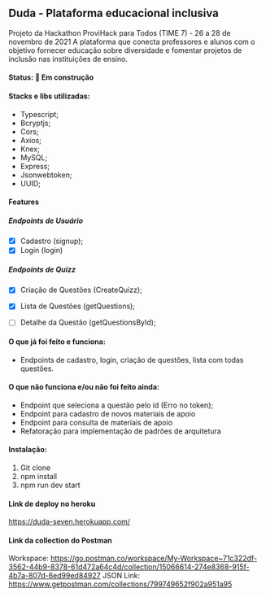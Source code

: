 ## Duda - Plataforma educacional inclusiva

Projeto da Hackathon ProviHack para Todos (TIME 7) - 26 a 28 de novembro de 2021
A plataforma que conecta professores e alunos com o objetivo fornecer educação sobre diversidade e fomentar projetos de inclusão nas instituições de ensino.


#### Status: 🚧 Em construção 

#### Stacks e libs utilizadas:
- Typescript;
- Bcryptjs;
- Cors;
- Axios;
- Knex;
- MySQL;
- Express;
- Jsonwebtoken;
- UUID;

#### Features
##### Endpoints de Usuário
- [x] Cadastro (signup);
- [x] Login (login)

##### Endpoints de Quizz
- [x] Criação de Questões (CreateQuizz);
- [x] Lista de Questões (getQuestions);
- [ ] Detalhe da Questão (getQuestionsById);


#### O que já foi feito e funciona:
- Endpoints de cadastro, login, criação de questões, lista com todas questões. 

#### O que não funciona e/ou não foi feito ainda:
- Endpoint que seleciona a questão pelo id (Erro no token);
- Endpoint para cadastro de novos materiais de apoio
- Endpoint para consulta de materiais de apoio
- Refatoração para implementação de padrões de arquitetura

#### Instalação:
1) Git clone <link do repo>
2) npm install
3) npm run dev start

#### Link de deploy no heroku
https://duda-seven.herokuapp.com/

#### Link da collection do Postman
Workspace: https://go.postman.co/workspace/My-Workspace~71c322df-3562-44b9-8378-61d472a64c4d/collection/15066614-274e8368-915f-4b7a-807d-6ed99ed84927
JSON Link: https://www.getpostman.com/collections/799749652f902a951a95
